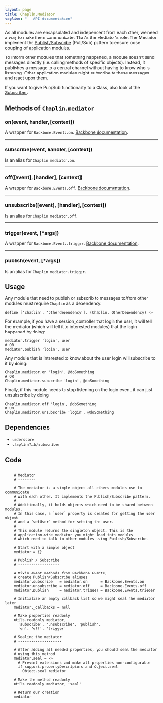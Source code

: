 ```yaml
---
layout: page
title: Chaplin.Mediator
tagline: " - API documentation"
---
```


As all modules are encapsulated and independent from each other, we need a way to make them communicate. That's the Mediator's role. The Mediator implement the [Publish/Subscribe](http://en.wikipedia.org/wiki/Publish/subscribe) (Pub/Sub) pattern to ensure loose coupling of application modules.

To inform other modules that something happened, a module doesn’t send messages directly (i.e. calling methods of specific objects). Instead, it publishes a message to a central channel without having to know who is listening. Other application modules might subscribe to these messages and react upon them.

If you want to give Pub/Sub functionality to a Class, also look at the [Subscriber](/docs/subscriber.html).


## Methods of `Chaplin.mediator`

### on(event, handler, [context])

A wrapper for `Backbone.Events.on`. [Backbone documentation](http://backbonejs.org/#Events-on).

-------------------

### subscribe(event, handler, [context])

Is an alias for `Chaplin.mediator.on`.

-------------------

### off([event], [handler], [context])

A wrapper for `Backbone.Events.off`. [Backbone documentation](http://backbonejs.org/#Events-off).

-------------------

### unsubscribe([event], [handler], [context])

Is an alias for `Chaplin.mediator.off`.

-------------------

### trigger(event, [*args])

A wrapper for `Backbone.Events.trigger`. [Backbone documentation](http://backbonejs.org/#Events-trigger).

-------------------

### publish(event, [*args])

Is an alias for `Chaplin.mediator.trigger`.



## Usage

Any module that need to publish or subscrib to messages to/from other modules must require `Chaplin` as a dependency.

    define ['chaplin', 'otherdependency'], (Chaplin, OtherDependency) ->

For example, if you have a session_controller that login the user, it will tell the mediator (which will tell it to interested modules) that the login happened by doing:

    mediator.trigger 'login', user
    # OR
    mediator.publish 'login', user

Any module that is interested to know about the user login will subscribe to it by doing:

    Chaplin.mediator.on 'login', @doSomething
    # OR
    Chaplin.mediator.subscribe 'login', @doSomething

Finally, if this module needs to stop listening on the login event, it can just unsubscribe by doing:

    Chaplin.mediator.off 'login', @doSomething
    # OR
    Chaplin.mediator.unsubscribe 'login', @doSomething


## Dependencies

- `underscore`
- `chaplin/lib/subscriber`

## Code

<pre><code class="coffeescript">
    # Mediator
    # --------

    # The mediator is a simple object all others modules use to communicate
    # with each other. It implements the Publish/Subscribe pattern.
    #
    # Additionally, it holds objects which need to be shared between modules.
    # In this case, a `user` property is created for getting the user object
    # and a `setUser` method for setting the user.
    #
    # This module returns the singleton object. This is the
    # application-wide mediator you might load into modules
    # which need to talk to other modules using Publish/Subscribe.

    # Start with a simple object
    mediator = {}

    # Publish / Subscribe
    # -------------------

    # Mixin event methods from Backbone.Events,
    # create Publish/Subscribe aliases
    mediator.subscribe   = mediator.on      = Backbone.Events.on
    mediator.unsubscribe = mediator.off     = Backbone.Events.off
    mediator.publish     = mediator.trigger = Backbone.Events.trigger

    # Initialize an empty callback list so we might seal the mediator later
    mediator._callbacks = null

    # Make properties readonly
    utils.readonly mediator,
      'subscribe', 'unsubscribe', 'publish',
      'on', 'off', 'trigger'

    # Sealing the mediator
    # --------------------

    # After adding all needed properties, you should seal the mediator
    # using this method
    mediator.seal = ->
      # Prevent extensions and make all properties non-configurable
      if support.propertyDescriptors and Object.seal
        Object.seal mediator

    # Make the method readonly
    utils.readonly mediator, 'seal'

    # Return our creation
    mediator

</code></pre>
